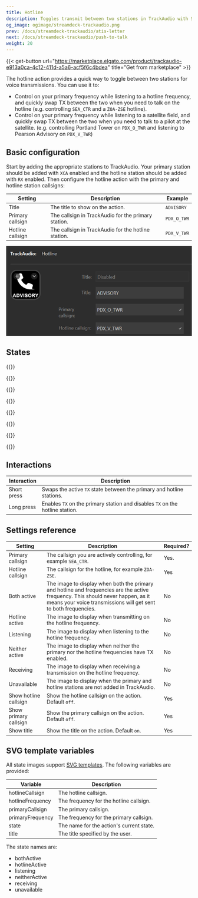 ```yaml
---
title: Hotline
description: Toggles transmit between two stations in TrackAudio with Stream Deck keys
og_image: ogimage/streamdeck-trackaudio.png
prev: /docs/streamdeck-trackaudio/atis-letter
next: /docs/streamdeck-trackaudio/push-to-talk
weight: 20
---
```


{{< get-button url="https://marketplace.elgato.com/product/trackaudio-e913a0ca-4c12-411d-a5a6-acf5f6c4bdea" title="Get from marketplace" >}}

The hotline action provides a quick way to toggle between two stations for voice transmissions. You can use it to:

- Control on your primary frequency while listening to a hotline frequency, and quickly swap TX between the two when you need to talk on the hotline (e.g. controlling `SEA_CTR` and a `ZOA-ZSE` hotline).
- Control on your primary frequency while listening to a satellite field, and quickly swap TX between the two when you need to talk to a pilot at the satellite. (e.g. controlling Portland Tower on `PDX_O_TWR` and listening to Pearson Advisory on `PDX_V_TWR`)

## Basic configuration

Start by adding the appropriate stations to TrackAudio. Your primary station should
be added with `XCA` enabled and the hotline station should be added with `RX` enabled. Then configure the hotline action with the primary and hotline station callsigns:

| Setting          | Description                                         | Example     |
| ---------------- | --------------------------------------------------- | ----------- |
| Title            | The title to show on the action.                    | `ADVISORY`  |
| Primary callsign | The callsign in TrackAudio for the primary station. | `PDX_O_TWR` |
| Hotline callsign | The callsign in TrackAudio for the hotline station. | `PDX_V_TWR` |

![Screenshot of a hotline action, with the fields populated as described in the above table.](configuration.png)

## States

{{<action-figures>}}

{{<action-figure src="trackaudio/hotline/template.svg.html" state="bothActive" title="ADVISORY" caption="Both active">}}

{{<action-figure src="trackaudio/hotline/template.svg.html" state="hotlineActive" title="ADVISORY" caption="Hotline active">}}

{{<action-figure src="trackaudio/hotline/template.svg.html" state="listening" title="ADVISORY" caption="Listening">}}

{{<action-figure src="trackaudio/hotline/template.svg.html" state="neitherActive" title="ADVISORY" caption="Neither active">}}

{{<action-figure src="trackaudio/hotline/template.svg.html" state="receiving" title="ADVISORY" caption="Receiving">}}

{{<action-figure src="trackaudio/hotline/template.svg.html" state="unavailable" title="ADVISORY" caption="Unavailable">}}

{{</action-figures>}}

## Interactions

| Interaction | Description                                                                   |
| ----------- | ----------------------------------------------------------------------------- |
| Short press | Swaps the active `TX` state between the primary and hotline stations.         |
| Long press  | Enables `TX` on the primary station and disables `TX` on the hotline station. |

## Settings reference

| Setting               | Description                                                                                                                                                                                        | Required? |
| --------------------- | -------------------------------------------------------------------------------------------------------------------------------------------------------------------------------------------------- | --------- |
| Primary callsign      | The callsign you are actively controlling, for example `SEA_CTR`.                                                                                                                                  | Yes.      |
| Hotline callsign      | The callsign for the hotline, for example `ZOA-ZSE`.                                                                                                                                               | Yes       |
| Both active           | The image to display when both the primary and hotline and frequencies are the active frequency. This should never happen, as it means your voice transmissions will get sent to both frequencies. | No        |
| Hotline active        | The image to display when transmitting on the hotline frequency.                                                                                                                                   | No        |
| Listening             | The image to display when listening to the hotline frequency.                                                                                                                                      | No        |
| Neither active        | The image to display when neither the primary nor the hotline frequencies have TX enabled.                                                                                                         | No        |
| Receiving             | The image to display when receiving a transmission on the hotline frequency.                                                                                                                       | No        |
| Unavailable           | The image to display when the primary and hotline stations are not added in TrackAudio.                                                                                                            | No        |
| Show hotline callsign | Show the hotline callsign on the action. Default `off`.                                                                                                                                            | Yes       |
| Show primary callsign | Show the primary callsign on the action. Default `off`.                                                                                                                                            | Yes       |
| Show title            | Show the title on the action. Default `on`.                                                                                                                                                        | Yes       |

## SVG template variables

All state images support [SVG templates](../svg-templates/). The following variables are provided:

| Variable         | Description                              |
| ---------------- | ---------------------------------------- |
| hotlineCallsign  | The hotline callsign.                    |
| hotlineFrequency | The frequency for the hotline callsign.  |
| primaryCallsign  | The primary callsign.                    |
| primaryFrequency | The frequency for the primary callsign.  |
| state            | The name for the action's current state. |
| title            | The title specified by the user.         |

The state names are:

- bothActive
- hotlineActive
- listening
- neitherActive
- receiving
- unavailable
